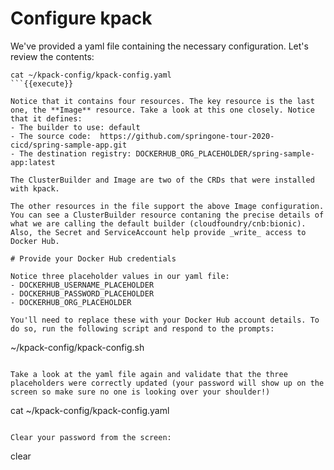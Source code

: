 # Configure kpack

We've provided a yaml file containing the necessary configuration. Let's review the contents:
```
cat ~/kpack-config/kpack-config.yaml
```{{execute}}

Notice that it contains four resources. The key resource is the last one, the **Image** resource. Take a look at this one closely. Notice that it defines:
- The builder to use: default
- The source code:  https://github.com/springone-tour-2020-cicd/spring-sample-app.git
- The destination registry: DOCKERHUB_ORG_PLACEHOLDER/spring-sample-app:latest

The ClusterBuilder and Image are two of the CRDs that were installed with kpack.

The other resources in the file support the above Image configuration. You can see a ClusterBuilder resource contaning the precise details of what we are calling the default builder (cloudfoundry/cnb:bionic). Also, the Secret and ServiceAccount help provide _write_ access to Docker Hub.

# Provide your Docker Hub credentials

Notice three placeholder values in our yaml file:
- DOCKERHUB_USERNAME_PLACEHOLDER
- DOCKERHUB_PASSWORD_PLACEHOLDER
- DOCKERHUB_ORG_PLACEHOLDER

You'll need to replace these with your Docker Hub account details. To do so, run the following script and respond to the prompts:
```
~/kpack-config/kpack-config.sh
```{{execute}}

Take a look at the yaml file again and validate that the three placeholders were correctly updated (your password will show up on the screen so make sure no one is looking over your shoulder!)
```
cat ~/kpack-config/kpack-config.yaml
```{{execute}}

Clear your password from the screen:
```
clear
```{{execute}}

